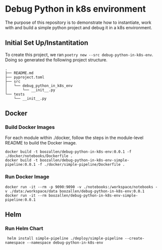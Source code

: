 # Debug Python in k8s environment
The purpose of this repository is to demonstrate how to instantiate, work with and build a simple python project and debug it in a k8s environment.

## Initial Set Up/Instantitation
To create this project, we ran `poetry new --src debug-python-in-k8s-env`. Doing so generated the following project structure.
```
.
├── README.md
├── pyproject.toml
├── src
│   └── debug_python_in_k8s_env
│       └── __init__.py
└── tests
    └── __init__.py
```

## Docker 
### Build Docker Images
For each module within ./docker, follow the steps in the module-level README to build the Docker image.

```
docker build -t boozallen/debug-python-in-k8s-env:0.0.1 -f ./docker/notebooks/Dockerfile .
docker build -t boozallen/debug-python-in-k8s-env-simple-pipeline:0.0.1 -f ./docker/simple-pipeline/Dockerfile .
```

### Run Docker Image
```
docker run -it --rm -p 9090:9090 -v ./notebooks:/workspace/notebooks -v ./data:/workspace/data boozallen/debug-python-in-k8s-env:0.0.1
docker run -it --rm boozallen/debug-python-in-k8s-env-simple-pipeline:0.0.1
```

## Helm
### Run Helm Chart
```
 helm install simple-pipeline ./deploy/simple-pipeline --create-namespace --namespace debug-python-in-k8s-env
 ```